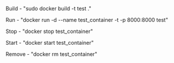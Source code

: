 Build - "sudo docker build -t test ."
 
Run - "docker run -d --name test_container -t -p 8000:8000 test"

Stop - "docker stop test_container" 

Start - "docker start test_container"

Remove - "docker rm test_container"
	
